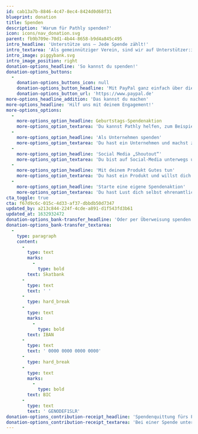```yaml
---
id: cab13a7b-8846-4c47-8ec4-8424d0d68f31
blueprint: donation
title: Spenden
description: 'Warum für Pathly spenden?'
icon: icons/nav_donation.svg
parent: fb9b709e-70d1-4b44-8658-b9d4a845c495
intro_headline: 'Unterstütze uns – Jede Spende zählt!'
intro_textarea: 'Als gemeinnütziger Verein, sind wir auf Unterstützer:innen und Spenden angewiesen. Schon mit einer kleinen Spende kannst Du Pathly unterstützen und damit unsere Mission Krebspatient:innen und ihre Angehörigen auf ihrem Weg durch die Erkrankung zu begleiten.'
intro_image: piggybank.svg
intro_image_position: right
donation-options_headline: 'So kannst du spenden!'
donation-options_buttons:
  -
    donation-options_buttons_icon: null
    donation-options_button_headline: 'Mit PayPal ganz einfach über diesen Button spenden'
    donation-options_button_url: 'https://www.paypal.de'
more-options_headline_addition: 'Das kannst du machen'
more-options_headline: 'Hilf uns mit deinem Engagement!'
more-options_options:
  -
    more-options_option_headline: Geburtstags-Spendenaktion
    more-options_option_textarea: 'Du kannst Pathly helfen, zum Beispiel mit einer Geburtstags-Spendenaktion auf Facebook oder Instagram, so können deine Freunde an deinem Geburtstag für uns spenden.'
  -
    more-options_option_headline: 'Als Unternehmen spenden'
    more-options_option_textarea: 'Du hast ein Unternehmen und machst zum Beispiel eine Weihnachts-Spendenaktion? Dann denk bei der Planung deiner Spendenaktion an uns und unterstützt damit das Engagement von Pathly.'
  -
    more-options_option_headline: 'Social Media „Shoutout“'
    more-options_option_textarea: 'Du bist auf Social-Media unterwegs und hast Lust Pathly zu unterstützen? Dann schenk unserem Account ein „Shoutout“ und erzähl etwas über unser Initiative.'
  -
    more-options_option_headline: 'Mit deinem Produkt Gutes tun'
    more-options_option_textarea: 'Du hast ein Produkt und willst dich engagieren? Dann erklär dein Produkt zum Benefiz-Produkt und unterstütze unsere Verein mit einem Teil deines Verkaufserlöses.'
  -
    more-options_option_headline: 'Starte eine eigene Spendenaktion'
    more-options_option_textarea: 'Du hast Lust dich selbst ehrenamtlich zu engagieren? Dann starte doch deine eigene Spendenaktion und melde dich bei uns mit deiner Idee!'
cta_toggle: true
cta: f67d9c6c-015c-4d33-af37-dbbdb50d7347
updated_by: a213c844-224f-4cde-a891-d1f543fd3b61
updated_at: 1632932472
donation-options_bank-transfer_headline: 'Oder per Überweisung spenden!'
donation-options_bank-transfer_textarea:
  -
    type: paragraph
    content:
      -
        type: text
        marks:
          -
            type: bold
        text: Skatbank
      -
        type: text
        text: ' '
      -
        type: hard_break
      -
        type: text
        marks:
          -
            type: bold
        text: IBAN
      -
        type: text
        text: ' 0000 0000 0000 0000'
      -
        type: hard_break
      -
        type: text
        marks:
          -
            type: bold
        text: BIC
      -
        type: text
        text: ' GENODEF1SLR'
donation-options_contribution-receipt_headline: 'Spendenquittung fürs Finanzamt'
donation-options_contribution-receipt_textarea: 'Bei einer Spende unter 200€ reicht dem Finanzamt der Nachweis auf deinem Kontoauszug, bei Spenden über 200€ stellen wir dir selbstverständlich eine Spenden Quittung aus.'
---
```

